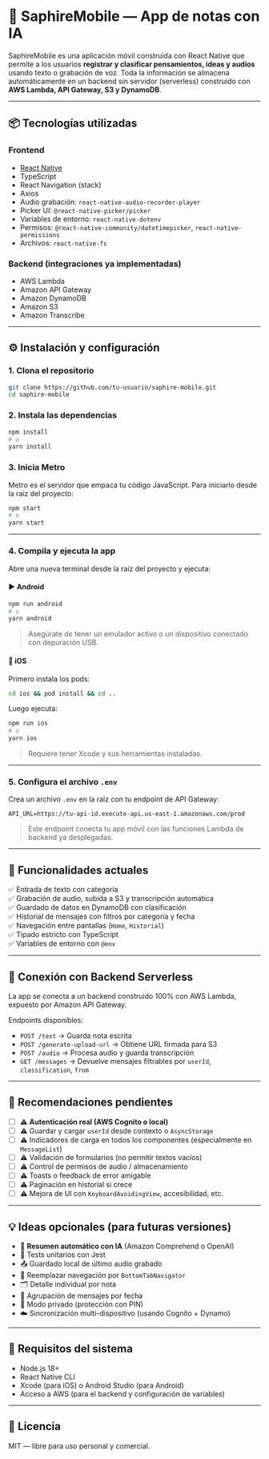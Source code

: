 
# 🧠 SaphireMobile — App de notas con IA

SaphireMobile es una aplicación móvil construida con React Native que permite a los usuarios **registrar y clasificar pensamientos, ideas y audios** usando texto o grabación de voz. Toda la información se almacena automáticamente en un backend sin servidor (serverless) construido con **AWS Lambda, API Gateway, S3 y DynamoDB**.

---

## 📦 Tecnologías utilizadas

### Frontend
- [React Native](https://reactnative.dev/)
- TypeScript
- React Navigation (stack)
- Axios
- Audio grabación: `react-native-audio-recorder-player`
- Picker UI: `@react-native-picker/picker`
- Variables de entorno: `react-native-dotenv`
- Permisos: `@react-native-community/datetimepicker`, `react-native-permissions`
- Archivos: `react-native-fs`

### Backend (integraciones ya implementadas)
- AWS Lambda
- Amazon API Gateway
- Amazon DynamoDB
- Amazon S3
- Amazon Transcribe

---

## ⚙️ Instalación y configuración

### 1. Clona el repositorio

```bash
git clone https://github.com/tu-usuario/saphire-mobile.git
cd saphire-mobile
```

### 2. Instala las dependencias

```bash
npm install
# o
yarn install
```

### 3. Inicia Metro

Metro es el servidor que empaca tu código JavaScript. Para iniciarlo desde la raíz del proyecto:

```bash
npm start
# o
yarn start
```

---

### 4. Compila y ejecuta la app

Abre una nueva terminal desde la raíz del proyecto y ejecuta:

#### ▶️ Android

```bash
npm run android
# o
yarn android
```

> Asegúrate de tener un emulador activo o un dispositivo conectado con depuración USB.

#### 🍏 iOS

Primero instala los pods:

```bash
cd ios && pod install && cd ..
```

Luego ejecuta:

```bash
npm run ios
# o
yarn ios
```

> Requiere tener Xcode y sus herramientas instaladas.

---

### 5. Configura el archivo `.env`

Crea un archivo `.env` en la raíz con tu endpoint de API Gateway:

```
API_URL=https://tu-api-id.execute-api.us-east-1.amazonaws.com/prod
```

> Este endpoint conecta tu app móvil con las funciones Lambda de backend ya desplegadas.

---

## 🚀 Funcionalidades actuales

✅ Entrada de texto con categoría  
✅ Grabación de audio, subida a S3 y transcripción automática  
✅ Guardado de datos en DynamoDB con clasificación  
✅ Historial de mensajes con filtros por categoría y fecha  
✅ Navegación entre pantallas (`Home`, `Historial`)  
✅ Tipado estricto con TypeScript  
✅ Variables de entorno con `@env`

---

## 🔧 Conexión con Backend Serverless

La app se conecta a un backend construido 100% con AWS Lambda, expuesto por Amazon API Gateway.

Endpoints disponibles:

- `POST /text` → Guarda nota escrita
- `POST /generate-upload-url` → Obtiene URL firmada para S3
- `POST /audio` → Procesa audio y guarda transcripción
- `GET /messages` → Devuelve mensajes filtrables por `userId`, `classification`, `from`

---

## 🧩 Recomendaciones pendientes

- [ ] ⚠️ **Autenticación real (AWS Cognito o local)**
- [ ] ⚠️ Guardar y cargar `userId` desde contexto o `AsyncStorage`
- [ ] ⚠️ Indicadores de carga en todos los componentes (especialmente en `MessageList`)
- [ ] ⚠️ Validación de formularios (no permitir textos vacíos)
- [ ] ⚠️ Control de permisos de audio / almacenamiento
- [ ] ⚠️ Toasts o feedback de error amigable
- [ ] ⚠️ Paginación en historial si crece
- [ ] ⚠️ Mejora de UI con `KeyboardAvoidingView`, accesibilidad, etc.

---

## 💡 Ideas opcionales (para futuras versiones)

- 🧠 **Resumen automático con IA** (Amazon Comprehend o OpenAI)
- 🧪 Tests unitarios con Jest
- 📤 Guardado local de último audio grabado
- 🧭 Reemplazar navegación por `BottomTabNavigator`
- 🗂️ Detalle individual por nota
- 📅 Agrupación de mensajes por fecha
- 🔐 Modo privado (protección con PIN)
- ☁️ Sincronización multi-dispositivo (usando Cognito + Dynamo)

---

## 🤖 Requisitos del sistema

- Node.js 18+
- React Native CLI
- Xcode (para iOS) o Android Studio (para Android)
- Acceso a AWS (para el backend y configuración de variables)

---

## 📄 Licencia

MIT — libre para uso personal y comercial.
